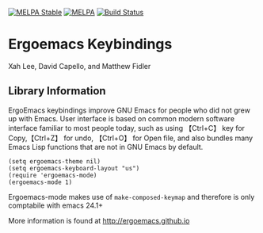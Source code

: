 [![MELPA Stable](http://stable.melpa.org/packages/ergoemacs-mode-badge.svg)](http://stable.melpa.org/#/ergoemacs-mode)
[![MELPA](http://melpa.org/packages/ergoemacs-mode-badge.svg)](http://melpa.org/#/ergoemacs-mode)
[![Build Status](https://secure.travis-ci.org/ergoemacs/ergoemacs-mode.png)](http://travis-ci.org/ergoemacs/ergoemacs-mode)

#  Ergoemacs Keybindings 

 Xah Lee, David Capello, and Matthew Fidler

## Library Information



ErgoEmacs keybindings improve GNU Emacs for people who did not grew
up with Emacs. User interface is based on common modern software
interface familiar to most people today, such as using 【Ctrl+C】 key
for Copy,【Ctrl+Z】 for undo, 【Ctrl+O】 for Open file, and also
bundles many Emacs Lisp functions that are not in GNU Emacs by default.


    (setq ergoemacs-theme nil)
    (setq ergoemacs-keyboard-layout "us")
    (require 'ergoemacs-mode)
    (ergoemacs-mode 1)

Ergoemacs-mode makes use of `make-composed-keymap` and therefore is
only comptabile with emacs 24.1+


More information is found at http://ergoemacs.github.io
